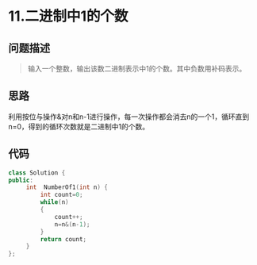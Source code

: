 
# 11.二进制中1的个数

## 问题描述
> 输入一个整数，输出该数二进制表示中1的个数。其中负数用补码表示。

## 思路
利用按位与操作&对n和n-1进行操作，每一次操作都会消去n的一个1，循环直到n=0，得到的循环次数就是二进制中1的个数。
## 代码
```c++
class Solution {
public:
     int  NumberOf1(int n) {
         int count=0;
         while(n)
         {
             count++;
             n=n&(n-1);
         }
         return count;
     }
};
```
